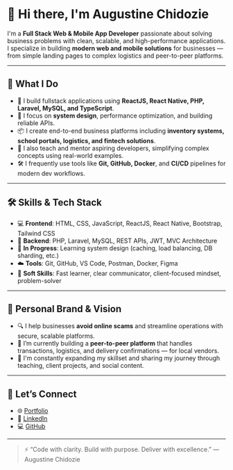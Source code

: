 # 👋 Hi there, I'm Augustine Chidozie

I'm a **Full Stack Web & Mobile App Developer** passionate about solving business problems with clean, scalable, and high-performance applications. I specialize in building **modern web and mobile solutions** for businesses — from simple landing pages to complex logistics and peer-to-peer platforms.

---

## 🚀 What I Do

- 🔧 I build fullstack applications using **ReactJS, React Native, PHP, Laravel, MySQL, and TypeScript**.
- 🧠 I focus on **system design**, performance optimization, and building reliable APIs.
- 📦 I create end-to-end business platforms including **inventory systems, school portals, logistics, and fintech solutions**.
- 💼 I also teach and mentor aspiring developers, simplifying complex concepts using real-world examples.
- 🛠️ I frequently use tools like **Git, GitHub, Docker**, and **CI/CD** pipelines for modern dev workflows.

---

## 🛠️ Skills & Tech Stack

- 💻 **Frontend**: HTML, CSS, JavaScript, ReactJS, React Native, Bootstrap, Tailwind CSS
- 🧩 **Backend**: PHP, Laravel, MySQL, REST APIs, JWT, MVC Architecture
- 🧠 **In Progress**: Learning system design (caching, load balancing, DB sharding, etc.)
- ☁️ **Tools**: Git, GitHub, VS Code, Postman, Docker, Figma
- 🧰 **Soft Skills**: Fast learner, clear communicator, client-focused mindset, problem-solver

---

## 🧠 Personal Brand & Vision

- 🔍 I help businesses **avoid online scams** and streamline operations with secure, scalable platforms.
- 📱 I’m currently building a **peer-to-peer platform** that handles transactions, logistics, and delivery confirmations — for local vendors.
- 🌱 I'm constantly expanding my skillset and sharing my journey through teaching, client projects, and social content.

---

## 📢 Let’s Connect

- 🌐 [Portfolio](https://codewithdozie.netlify.app/)
- 💼 [LinkedIn](https://www.linkedin.com/in/iwuanyanwu-augustine-34772a164/)
- 💻 [GitHub](https://github.com/ChidozieCodes)

---

> ⚡ “Code with clarity. Build with purpose. Deliver with excellence.” — Augustine Chidozie
